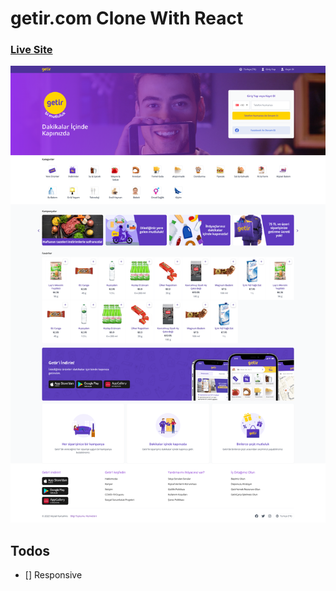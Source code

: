 

# getir.com Clone With React
### [Live Site](https://getir-clone-with-react.netlify.app/)


<img src="readme.png">

## Todos

- [] Responsive
